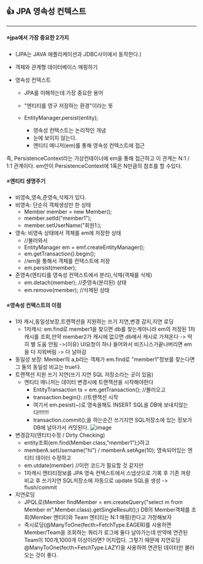 ##  :+1: JPA 영속성 컨텍스트
-----------------------
#### :star:jpa에서 가장 중요한 2가지
  * (JPA는 JAVA 애플리케이션과 JDBC사이에서 동작한다.)
  * 객체와 관계형 데이터베이스 매핑하기
  * 영속성 컨텍스트
  
      * JPA를 이해하는데 가장 중요한 용어
      * "엔티티를 영구 저장하는 환경"이라는 뜻
      * EntityManager.persist(entity);
      
        * 영속성 컨텍스트는 논리적인 개념
        * 눈에 보이지 않는다.
        * 엔티티 매니저(em)를 통해 영속성 컨텍스트에 접근
        
   즉, PersistenceContext라는 가상컨테이너에 em을 통해 접근하고 이 관계는 N:1 / 1:1 관계이다.
   em만이 PersistenceContext에 1혹은 N만큼의 참조를 할 수있다.
   
#### :star:엔티티 생명주기
   *  비영속,영속,준영속,삭제가 있다.
   *  비영속: 단순히 객체생성만 한 상태
      *  Member member = new Member();
      *  member.setId("member1");
      *  member.setUserName("회원1:);
   *  영속: 비영속 상태에서 객체를 em에 저장한 상태
      *  //불러와서
      *  EntityManager em = emf.createEntityManager();
      *  em.getTransaction().begin();
      *  //em을 통해서 객체를 컨텍스트에 저장
      *  em.persist(member);
   *  준영속(엔티티를 영속성 컨텍스트에서 분리),삭제(객체를 삭제)
      *  em.detach(member); //준영속(분리된) 상태
      *  em.remove(member); //삭제된 상태

#### :star:영속성 컨텍스트의 이점
   *  1차 캐시,동일성보장,트렌잭션을 지원하는 쓰기 지연,변경 감지,지연 로딩
      *  1차캐시: em.find로 member1을 찾으면 db를 찾는게아니라 em의 저장된 1차 캐시를 조회,만약 member2가 캐시에
없으면 db에서 캐시로 가져온다 -> 딱히 별 도움 안됨 ->(이유) UI요청이 하나 들어와서 비즈니스가끝나버리면 em을 다 지워버림 -> 다 날아감
   *  동일성 보장: Member의 a,b라는 객체가 em.find로 "member1"정보를 찾는다면 그 둘의 동일성 비교는 true다.
   *  트랜잭션 지원 쓰기 지연(쓰기 지연 SQL 저장소라는 곳이 있음)
       *  엔티티 매니저는 데이터 변경시에 트랜잭션을 시작해야한다
          *  EntityTransaction ts = em.getTransaction(); //불러오고
          *  transaction.begin(): //트랜잭션 시작
          *  여기서 em.pesist(~)로 영속을해도 INSERT SQL을 DB에 보내지않는다!!!!!!!
          *  transaction.commit();을 하는순간 쓰기지연 SQL저장소에 있는 정보가 DB에 날아가서 커밋된다.
 ![image](https://user-images.githubusercontent.com/100845256/161475810-5b01f223-bc85-4b85-8701-61634a1a540d.png)  
   *  변경감지(엔티티수정 / Dirty Checking)
      *  entity조회(em.find(Member.class,"member1");)하고
      *   memberA.setUsername("hi") / memberA.setAge(10); 영속되어있는 엔티티 데이터 수정하고
      *   em.utdate(member) //이런 코드가 필요할 것 같지만
      *   1차캐시 엔티티정보를 JPA 영속 컨텍스트에서 스냅샷으로 기록 후 기존 꺼랑 비교 후 쓰기지연 SQL저장소에 자동으로 update SQL을 생성 -> flush/commit 
   *  지연로딩
      *   JPQL로(Member findMember = em.createQuery("select m from Member m",Member.class).getSingleResult();) DB의 Member객체를 조회(Member 엔티티와 Team 엔티티는 N:1 매핑)한다고 가정해보자
      *   즉시로딩(@ManyToOne(fecth=FetchType.EAGER)를 사용하면 Member/Team을 조회하는 쿼리가 로그에 둘다 날아가는데 만약에 연관된 Team이 100개,1000개 이상이라면? 어지럽다. 그렇기 때문에 지연로딩@ManyToOne(fecth=FetchType.LAZY)을 사용하여 연관된 데이터만 불러오는 것이 좋다.

      





